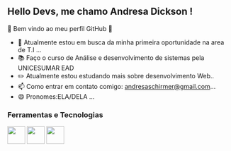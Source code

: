 ## Hello Devs, me chamo Andresa Dickson ! 

🚀 Bem vindo ao meu perfil GitHub 🚀

- 🔭 Atualmente estou em busca da minha primeira oportunidade na area de T.I ...
- 📚 Faço o curso de Análise e desenvolvimento de sistemas pela UNICESUMAR EAD
- ✏️ Atualmente estou estudando mais sobre desenvolvimento Web..
- 📫 Como entrar em contato comigo: andresaschirmer@gmail.com...
- 😄 Pronomes:ELA/DELA ...

### Ferramentas e Tecnologias

<img src="https://cdn.jsdelivr.net/gh/devicons/devicon/icons/git/git-original.svg" width="40" height="40"/>
<img src="https://cdn.jsdelivr.net/gh/devicons/devicon/icons/java/java-original.svg" width="40" height="40"/> <img src="https://cdn.jsdelivr.net/gh/devicons/devicon/icons/linux/linux-original.svg" width="40" height="40"/>
